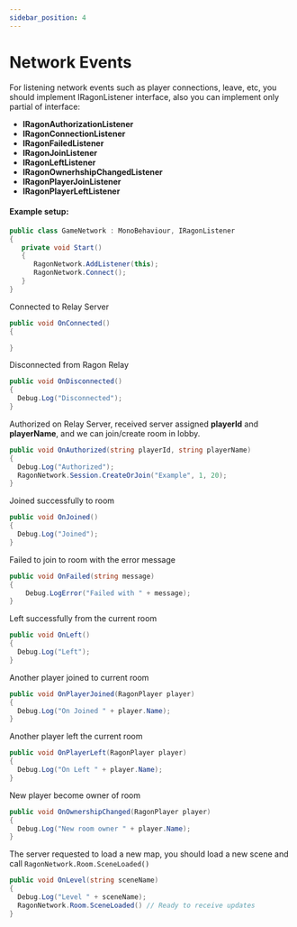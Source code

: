 ```yaml
---
sidebar_position: 4
---
```


# Network Events

For listening network events such as player connections, leave, etc, you should implement IRagonListener interface, also you can implement only partial of interface:

- **IRagonAuthorizationListener**
- **IRagonConnectionListener**
- **IRagonFailedListener**
- **IRagonJoinListener**
- **IRagonLeftListener**
- **IRagonOwnerhshipChangedListener**
- **IRagonPlayerJoinListener**
- **IRagonPlayerLeftListener**
  

#### Example setup:
```cs showLineNumbers
public class GameNetwork : MonoBehaviour, IRagonListener
{
   private void Start()
   {
      RagonNetwork.AddListener(this);
      RagonNetwork.Connect();
   }
}
```

Connected to Relay Server
```cs showLineNumbers
public void OnConnected()
{

}
```

Disconnected from Ragon Relay
```cs showLineNumbers
public void OnDisconnected()
{
  Debug.Log("Disconnected");
}
```

Authorized on Relay Server, received server assigned **playerId** and **playerName**, and we can join/create room in lobby.  
```cs showLineNumbers
public void OnAuthorized(string playerId, string playerName)
{
  Debug.Log("Authorized");
  RagonNetwork.Session.CreateOrJoin("Example", 1, 20);
}
```

Joined successfully to room
```cs showLineNumbers
public void OnJoined()
{
  Debug.Log("Joined");
}
```

Failed to join to room with the error message
```cs showLineNumbers
public void OnFailed(string message)
{
    Debug.LogError("Failed with " + message);
}
```
Left successfully from the current room
```cs showLineNumbers
public void OnLeft()
{
  Debug.Log("Left");
}
```
Another player joined to current room
```cs showLineNumbers
public void OnPlayerJoined(RagonPlayer player)
{
  Debug.Log("On Joined " + player.Name);
}
```

Another player left the current room
```cs showLineNumbers
public void OnPlayerLeft(RagonPlayer player)
{
  Debug.Log("On Left " + player.Name);
}
```

New player become owner of room
```cs showLineNumbers
public void OnOwnershipChanged(RagonPlayer player)
{
  Debug.Log("New room owner " + player.Name);
}
```

The server requested to load a new map, you should load a new scene and call ```RagonNetwork.Room.SceneLoaded()```
```cs showLineNumbers
public void OnLevel(string sceneName)
{
  Debug.Log("Level " + sceneName);
  RagonNetwork.Room.SceneLoaded() // Ready to receive updates
}
```
